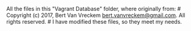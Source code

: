 All the files in this "Vagrant Database" folder, where originally from: # Copyright (c) 2017, Bert Van Vreckem <bert.vanvreckem@gmail.com>. All rights reserved. #
I have modified these files, so they meet my needs.